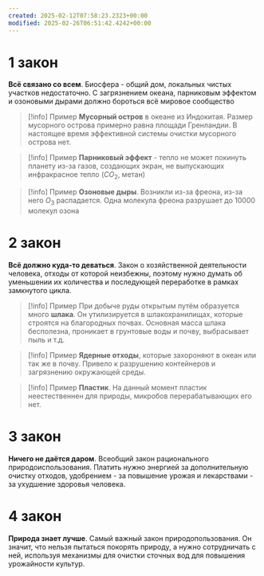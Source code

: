 ```yaml
---
created: 2025-02-12T07:58:23.2323+00:00
modified: 2025-02-26T06:51:42.4242+00:00
---
```

# 1 закон
**Всё связано со всем**. Биосфера - общий дом, локальных чистых участков недостаточно. С загрязнением океана, парниковым эффектом и озоновыми дырами должно бороться всё мировое сообщество

> [!info] Пример
> **Мусорный остров** в океане из Индокитая. Размер мусорного острова примерно равна площади Гренландии. В настоящее время эффективной системы очистки мусорного острова нет. 

> [!info] Пример
> **Парниковый эффект** - тепло не может покинуть планету из-за газов, создающих экран, не выпускающих инфракрасное тепло ($CO_2$, метан)

> [!info] Пример
> **Озоновые дыры**. Возникли из-за фреона, из-за него $O_3$ распадается. Одна молекула фреона разрушает до 10000 молекул озона

# 2 закон
**Всё должно куда-то деваться**. Закон о хозяйственной деятельности человека, отходы от которой неизбежны, поэтому нужно думать об уменьшении их количества и последующей переработке в рамках замкнутого цикла.

> [!info] Пример
> При добыче руды открытым путём образуется много **шлака**. Он утилизируется в шлакохранилищах, которые строятся на благородных почвах. Основная масса шлака бесполезна, проникает в грунтовые воды и почву, выбрасывает пыль и т.д.

> [!info] Пример
> **Ядерные отходы**, которые захороняют в океан или так же в почву. Привело к разрушению контейнеров и загрязнению окружающей среды. 

> [!info] Пример
> **Пластик**. На данный момент пластик неестественнен для природы, микробов перерабатывающих его нет.

# 3 закон
**Ничего не даётся даром**. Всеобщий закон рационального природоиспользования. Платить нужно энергией за дополнительную очистку отходов, удобрением - за повышение урожая и лекарствами - за ухудшение здоровья человека. 

# 4 закон
**Природа знает лучше**. Самый важный закон природопользования. Он значит, что нельзя пытаться покорять природу, а нужно сотрудничать с ней, используя механизмы для очистки сточных вод для повышения урожайности культур. 